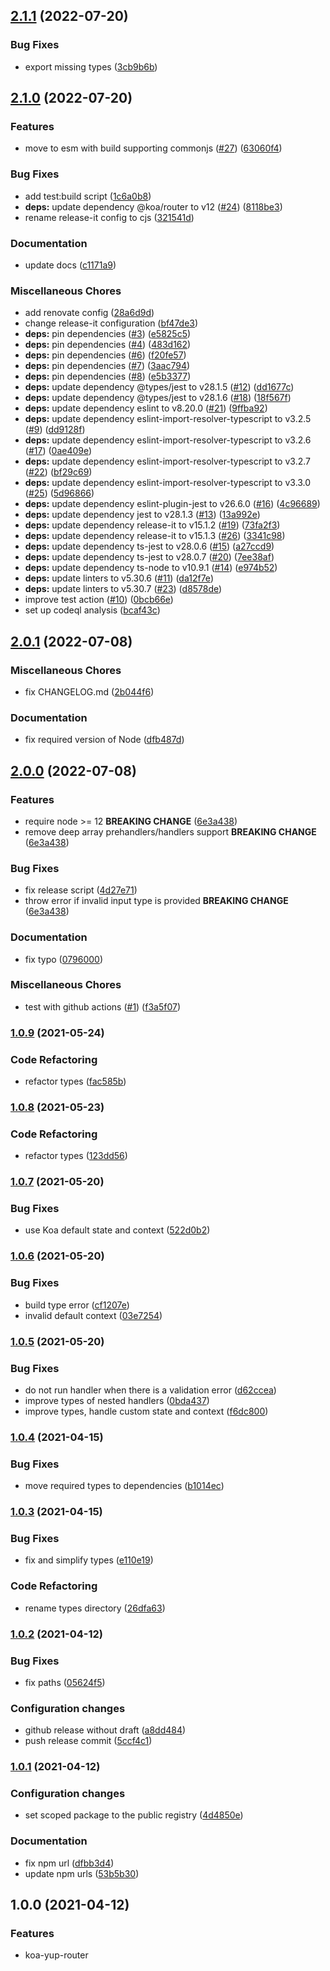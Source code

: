 ## [2.1.1](https://github.com/rudi23/koa-yup-router/compare/v2.1.0...v2.1.1) (2022-07-20)

### Bug Fixes

-   export missing types ([3cb9b6b](https://github.com/rudi23/koa-yup-router/commit/3cb9b6b2c0847dcc3117f54e1b57b7cedad94e33))

## [2.1.0](https://github.com/rudi23/koa-yup-router/compare/v2.0.1...v2.1.0) (2022-07-20)

### Features

-   move to esm with build supporting commonjs ([#27](https://github.com/rudi23/koa-yup-router/issues/27)) ([63060f4](https://github.com/rudi23/koa-yup-router/commit/63060f4f9ad1bd661aacae7ef52e74915032c970))

### Bug Fixes

-   add test:build script ([1c6a0b8](https://github.com/rudi23/koa-yup-router/commit/1c6a0b815fd747b21dc16d46fde655b7ebe9cc54))
-   **deps:** update dependency @koa/router to v12 ([#24](https://github.com/rudi23/koa-yup-router/issues/24)) ([8118be3](https://github.com/rudi23/koa-yup-router/commit/8118be3301cbc2bd163c7ed98303a263ec428631))
-   rename release-it config to cjs ([321541d](https://github.com/rudi23/koa-yup-router/commit/321541d9777e4d659a30579909205116f3028643))

### Documentation

-   update docs ([c1171a9](https://github.com/rudi23/koa-yup-router/commit/c1171a93a981373f2cad9183fa6313d03507e5e3))

### Miscellaneous Chores

-   add renovate config ([28a6d9d](https://github.com/rudi23/koa-yup-router/commit/28a6d9dda8dde59ad879807dc0de6900b91445e5))
-   change release-it configuration ([bf47de3](https://github.com/rudi23/koa-yup-router/commit/bf47de3a3ab5a6b95013f2429a39030db982e539))
-   **deps:** pin dependencies ([#3](https://github.com/rudi23/koa-yup-router/issues/3)) ([e5825c5](https://github.com/rudi23/koa-yup-router/commit/e5825c592337be4955c3c3ef903ed87a19cccd7a))
-   **deps:** pin dependencies ([#4](https://github.com/rudi23/koa-yup-router/issues/4)) ([483d162](https://github.com/rudi23/koa-yup-router/commit/483d162a5bd844428591cb711d5678171352533e))
-   **deps:** pin dependencies ([#6](https://github.com/rudi23/koa-yup-router/issues/6)) ([f20fe57](https://github.com/rudi23/koa-yup-router/commit/f20fe5797c15e9ad6ac8c4c26c4d5d0d2375d5e1))
-   **deps:** pin dependencies ([#7](https://github.com/rudi23/koa-yup-router/issues/7)) ([3aac794](https://github.com/rudi23/koa-yup-router/commit/3aac794d898101c7ea90b57f16507fcbaf463f12))
-   **deps:** pin dependencies ([#8](https://github.com/rudi23/koa-yup-router/issues/8)) ([e5b3377](https://github.com/rudi23/koa-yup-router/commit/e5b33779dc3c1cf0786d25d7908f01aed5af71a0))
-   **deps:** update dependency @types/jest to v28.1.5 ([#12](https://github.com/rudi23/koa-yup-router/issues/12)) ([dd1677c](https://github.com/rudi23/koa-yup-router/commit/dd1677cc6ce6c2458ba9ce0559c1a306a4d6063d))
-   **deps:** update dependency @types/jest to v28.1.6 ([#18](https://github.com/rudi23/koa-yup-router/issues/18)) ([18f567f](https://github.com/rudi23/koa-yup-router/commit/18f567f94fb97a601dc9268b2ed6b2e5256a68fc))
-   **deps:** update dependency eslint to v8.20.0 ([#21](https://github.com/rudi23/koa-yup-router/issues/21)) ([9ffba92](https://github.com/rudi23/koa-yup-router/commit/9ffba92acaba3797ce2f622607c6e85b7d0e89a2))
-   **deps:** update dependency eslint-import-resolver-typescript to v3.2.5 ([#9](https://github.com/rudi23/koa-yup-router/issues/9)) ([dd9128f](https://github.com/rudi23/koa-yup-router/commit/dd9128fd88404bff404c5108602270dacaeff32a))
-   **deps:** update dependency eslint-import-resolver-typescript to v3.2.6 ([#17](https://github.com/rudi23/koa-yup-router/issues/17)) ([0ae409e](https://github.com/rudi23/koa-yup-router/commit/0ae409e82d5c3f6a2c2cba52da2d9355c00ee69c))
-   **deps:** update dependency eslint-import-resolver-typescript to v3.2.7 ([#22](https://github.com/rudi23/koa-yup-router/issues/22)) ([bf29c69](https://github.com/rudi23/koa-yup-router/commit/bf29c697a020be5cf6e83b74d1a21a8fa43f2ef7))
-   **deps:** update dependency eslint-import-resolver-typescript to v3.3.0 ([#25](https://github.com/rudi23/koa-yup-router/issues/25)) ([5d96866](https://github.com/rudi23/koa-yup-router/commit/5d96866c393950cd471fdb4966a832f596bfc361))
-   **deps:** update dependency eslint-plugin-jest to v26.6.0 ([#16](https://github.com/rudi23/koa-yup-router/issues/16)) ([4c96689](https://github.com/rudi23/koa-yup-router/commit/4c96689ace9a552e8a77dae979cda7fb04306ab7))
-   **deps:** update dependency jest to v28.1.3 ([#13](https://github.com/rudi23/koa-yup-router/issues/13)) ([13a992e](https://github.com/rudi23/koa-yup-router/commit/13a992e4d1b70f7cbc7538bd24c9198e5e2f61ad))
-   **deps:** update dependency release-it to v15.1.2 ([#19](https://github.com/rudi23/koa-yup-router/issues/19)) ([73fa2f3](https://github.com/rudi23/koa-yup-router/commit/73fa2f33750a1123bfa1f4d74fd51ca941a9c8cb))
-   **deps:** update dependency release-it to v15.1.3 ([#26](https://github.com/rudi23/koa-yup-router/issues/26)) ([3341c98](https://github.com/rudi23/koa-yup-router/commit/3341c9845b0a7c630a69e5204913b9221f3977a5))
-   **deps:** update dependency ts-jest to v28.0.6 ([#15](https://github.com/rudi23/koa-yup-router/issues/15)) ([a27ccd9](https://github.com/rudi23/koa-yup-router/commit/a27ccd928d7cd8fde61c71a0c5ad194b4a78d910))
-   **deps:** update dependency ts-jest to v28.0.7 ([#20](https://github.com/rudi23/koa-yup-router/issues/20)) ([7ee38af](https://github.com/rudi23/koa-yup-router/commit/7ee38af2e68724ba10911f590241a890a66b4955))
-   **deps:** update dependency ts-node to v10.9.1 ([#14](https://github.com/rudi23/koa-yup-router/issues/14)) ([e974b52](https://github.com/rudi23/koa-yup-router/commit/e974b523c56c8b946bd89ebc9e44f7e1ecb1d535))
-   **deps:** update linters to v5.30.6 ([#11](https://github.com/rudi23/koa-yup-router/issues/11)) ([da12f7e](https://github.com/rudi23/koa-yup-router/commit/da12f7e98cc5749e3cbd9d0311a37b804df02772))
-   **deps:** update linters to v5.30.7 ([#23](https://github.com/rudi23/koa-yup-router/issues/23)) ([d8578de](https://github.com/rudi23/koa-yup-router/commit/d8578de8ce1540c5be68fdcf32935276cc30f970))
-   improve test action ([#10](https://github.com/rudi23/koa-yup-router/issues/10)) ([0bcb66e](https://github.com/rudi23/koa-yup-router/commit/0bcb66ee94a0cbe663a3a121a5bd610ff5ceb1c5))
-   set up codeql analysis ([bcaf43c](https://github.com/rudi23/koa-yup-router/commit/bcaf43c2ddfc7682fe47d7e07fa876334f21094e))

## [2.0.1](https://github.com/rudi23/koa-yup-router/compare/v2.0.0...v2.0.1) (2022-07-08)

### Miscellaneous Chores

-   fix CHANGELOG.md ([2b044f6](https://github.com/rudi23/koa-yup-router/commit/2b044f6cedad407b11f7cdf888e325a87e4a5d29))

### Documentation

-   fix required version of Node ([dfb487d](https://github.com/rudi23/koa-yup-router/commit/dfb487d32f6299e461e3937a809df0866b35dd4f))

## [2.0.0](https://github.com/rudi23/koa-yup-router/compare/v1.0.9...v2.0.0) (2022-07-08)

### Features

-   require node >= 12 **BREAKING CHANGE** ([6e3a438](https://github.com/rudi23/koa-yup-router/commit/6e3a438b8edfe8ef6dd2a8bb4eecfa51074abafb))
-   remove deep array prehandlers/handlers support **BREAKING CHANGE** ([6e3a438](https://github.com/rudi23/koa-yup-router/commit/6e3a438b8edfe8ef6dd2a8bb4eecfa51074abafb))

### Bug Fixes

-   fix release script ([4d27e71](https://github.com/rudi23/koa-yup-router/commit/4d27e71d6c632324587292b0e49ae19f4562211f))
-   throw error if invalid input type is provided **BREAKING CHANGE** ([6e3a438](https://github.com/rudi23/koa-yup-router/commit/6e3a438b8edfe8ef6dd2a8bb4eecfa51074abafb))

### Documentation

-   fix typo ([0796000](https://github.com/rudi23/koa-yup-router/commit/07960003a2214c7ff59d0dc091c2a0b010370c7e))

### Miscellaneous Chores

-   test with github actions ([#1](https://github.com/rudi23/koa-yup-router/issues/1)) ([f3a5f07](https://github.com/rudi23/koa-yup-router/commit/f3a5f072015818c19bda59871de7db16c5e6bd5a))

### [1.0.9](https://github.com/rudi23/koa-yup-router/compare/v1.0.8...v1.0.9) (2021-05-24)

### Code Refactoring

-   refactor types ([fac585b](https://github.com/rudi23/koa-yup-router/commit/fac585bc42cff5cd2eca926eb63e05d0b8cc0655))

### [1.0.8](https://github.com/rudi23/koa-yup-router/compare/v1.0.7...v1.0.8) (2021-05-23)

### Code Refactoring

-   refactor types ([123dd56](https://github.com/rudi23/koa-yup-router/commit/123dd56ca1aea476b953a2efdbaa71893d9cb9bf))

### [1.0.7](https://github.com/rudi23/koa-yup-router/compare/v1.0.6...v1.0.7) (2021-05-20)

### Bug Fixes

-   use Koa default state and context ([522d0b2](https://github.com/rudi23/koa-yup-router/commit/522d0b28771287db275860ae6d15d290b794f6c0))

### [1.0.6](https://github.com/rudi23/koa-yup-router/compare/v1.0.5...v1.0.6) (2021-05-20)

### Bug Fixes

-   build type error ([cf1207e](https://github.com/rudi23/koa-yup-router/commit/cf1207e77d0e2b3a4bb43809528b3d6958019563))
-   invalid default context ([03e7254](https://github.com/rudi23/koa-yup-router/commit/03e7254b60ef985fc66cf881054ecfe60fab4923))

### [1.0.5](https://github.com/rudi23/koa-yup-router/compare/v1.0.4...v1.0.5) (2021-05-20)

### Bug Fixes

-   do not run handler when there is a validation error ([d62ccea](https://github.com/rudi23/koa-yup-router/commit/d62ccea866a6a3b674d68082fb5e0d42363768f5))
-   improve types of nested handlers ([0bda437](https://github.com/rudi23/koa-yup-router/commit/0bda437f4631f6221194e025ec3908531ba6c259))
-   improve types, handle custom state and context ([f6dc800](https://github.com/rudi23/koa-yup-router/commit/f6dc800652557cbffad45bed2784903cfd1062ab))

### [1.0.4](https://github.com/rudi23/koa-yup-router/compare/v1.0.3...v1.0.4) (2021-04-15)

### Bug Fixes

-   move required types to dependencies ([b1014ec](https://github.com/rudi23/koa-yup-router/commit/b1014ec6b76ce3f215cbdc571a4b6fa836ebac92))

### [1.0.3](https://github.com/rudi23/koa-yup-router/compare/v1.0.2...v1.0.3) (2021-04-15)

### Bug Fixes

-   fix and simplify types ([e110e19](https://github.com/rudi23/koa-yup-router/commit/e110e19b1cf0f77be59935fd9edadacb5aa795f0))

### Code Refactoring

-   rename types directory ([26dfa63](https://github.com/rudi23/koa-yup-router/commit/26dfa63da779c907dde8bc80c3b3fecd81db37c1))

### [1.0.2](https://github.com/rudi23/koa-yup-router/compare/v1.0.1...v1.0.2) (2021-04-12)

### Bug Fixes

-   fix paths ([05624f5](https://github.com/rudi23/koa-yup-router/commit/05624f549befc9141105e6f7b085b2bed0117f38))

### Configuration changes

-   github release without draft ([a8dd484](https://github.com/rudi23/koa-yup-router/commit/a8dd484d3e724864e47336407edd1943dc22a7a0))
-   push release commit ([5ccf4c1](https://github.com/rudi23/koa-yup-router/commit/5ccf4c1da0c7c5dccd796cdde192a4751e0ea997))

### [1.0.1](https://github.com/rudi23/koa-yup-router/compare/v1.0.0...v1.0.1) (2021-04-12)

### Configuration changes

-   set scoped package to the public registry ([4d4850e](https://github.com/rudi23/koa-yup-router/commit/4d4850ed820fda14dab026856d3e0dafde27138a))

### Documentation

-   fix npm url ([dfbb3d4](https://github.com/rudi23/koa-yup-router/commit/dfbb3d4b6afdf19e0dca489b4a3f4f7e307cd725))
-   update npm urls ([53b5b30](https://github.com/rudi23/koa-yup-router/commit/53b5b3001d8c75fcb7beca13dbd7e7bb183d6b5c))

## 1.0.0 (2021-04-12)

### Features

-   koa-yup-router
